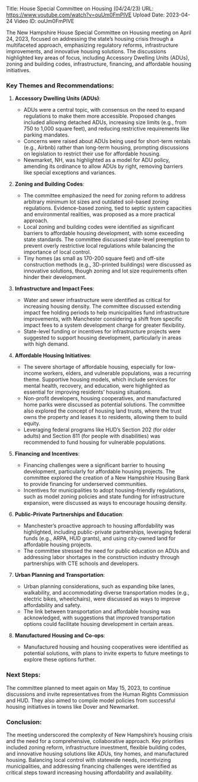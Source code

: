 Title: House Special Committee on Housing (04/24/23)
URL: https://www.youtube.com/watch?v=ouUm0FmPlVE
Upload Date: 2023-04-24
Video ID: ouUm0FmPlVE

The New Hampshire House Special Committee on Housing meeting on April 24, 2023, focused on addressing the state’s housing crisis through a multifaceted approach, emphasizing regulatory reforms, infrastructure improvements, and innovative housing solutions. The discussions highlighted key areas of focus, including Accessory Dwelling Units (ADUs), zoning and building codes, infrastructure, financing, and affordable housing initiatives. 

### Key Themes and Recommendations:

1. **Accessory Dwelling Units (ADUs)**:
   - ADUs were a central topic, with consensus on the need to expand regulations to make them more accessible. Proposed changes included allowing detached ADUs, increasing size limits (e.g., from 750 to 1,000 square feet), and reducing restrictive requirements like parking mandates. 
   - Concerns were raised about ADUs being used for short-term rentals (e.g., Airbnb) rather than long-term housing, prompting discussions on legislation to restrict their use for affordable housing. 
   - Newmarket, NH, was highlighted as a model for ADU policy, amending its ordinance to allow ADUs by right, removing barriers like special exceptions and variances.

2. **Zoning and Building Codes**:
   - The committee emphasized the need for zoning reform to address arbitrary minimum lot sizes and outdated soil-based zoning regulations. Evidence-based zoning, tied to septic system capacities and environmental realities, was proposed as a more practical approach. 
   - Local zoning and building codes were identified as significant barriers to affordable housing development, with some exceeding state standards. The committee discussed state-level preemption to prevent overly restrictive local regulations while balancing the importance of local control. 
   - Tiny homes (as small as 170-200 square feet) and off-site construction methods (e.g., 3D-printed buildings) were discussed as innovative solutions, though zoning and lot size requirements often hinder their development.

3. **Infrastructure and Impact Fees**:
   - Water and sewer infrastructure were identified as critical for increasing housing density. The committee discussed extending impact fee holding periods to help municipalities fund infrastructure improvements, with Manchester considering a shift from specific impact fees to a system development charge for greater flexibility. 
   - State-level funding or incentives for infrastructure projects were suggested to support housing development, particularly in areas with high demand.

4. **Affordable Housing Initiatives**:
   - The severe shortage of affordable housing, especially for low-income workers, elders, and vulnerable populations, was a recurring theme. Supportive housing models, which include services for mental health, recovery, and education, were highlighted as essential for improving residents’ housing situations. 
   - Non-profit developers, housing cooperatives, and manufactured home parks were discussed as potential solutions. The committee also explored the concept of housing land trusts, where the trust owns the property and leases it to residents, allowing them to build equity. 
   - Leveraging federal programs like HUD’s Section 202 (for older adults) and Section 811 (for people with disabilities) was recommended to fund housing for vulnerable populations.

5. **Financing and Incentives**:
   - Financing challenges were a significant barrier to housing development, particularly for affordable housing projects. The committee explored the creation of a New Hampshire Housing Bank to provide financing for underserved communities. 
   - Incentives for municipalities to adopt housing-friendly regulations, such as model zoning policies and state funding for infrastructure expansion, were discussed as ways to encourage housing density. 

6. **Public-Private Partnerships and Education**:
   - Manchester’s proactive approach to housing affordability was highlighted, including public-private partnerships, leveraging federal funds (e.g., ARPA, HUD grants), and using city-owned land for affordable housing projects. 
   - The committee stressed the need for public education on ADUs and addressing labor shortages in the construction industry through partnerships with CTE schools and developers.

7. **Urban Planning and Transportation**:
   - Urban planning considerations, such as expanding bike lanes, walkability, and accommodating diverse transportation modes (e.g., electric bikes, wheelchairs), were discussed as ways to improve affordability and safety. 
   - The link between transportation and affordable housing was acknowledged, with suggestions that improved transportation options could facilitate housing development in certain areas.

8. **Manufactured Housing and Co-ops**:
   - Manufactured housing and housing cooperatives were identified as potential solutions, with plans to invite experts to future meetings to explore these options further.

### Next Steps:
The committee planned to meet again on May 15, 2023, to continue discussions and invite representatives from the Human Rights Commission and HUD. They also aimed to compile model policies from successful housing initiatives in towns like Dover and Newmarket.

### Conclusion:
The meeting underscored the complexity of New Hampshire’s housing crisis and the need for a comprehensive, collaborative approach. Key priorities included zoning reform, infrastructure investment, flexible building codes, and innovative housing solutions like ADUs, tiny homes, and manufactured housing. Balancing local control with statewide needs, incentivizing municipalities, and addressing financing challenges were identified as critical steps toward increasing housing affordability and availability.